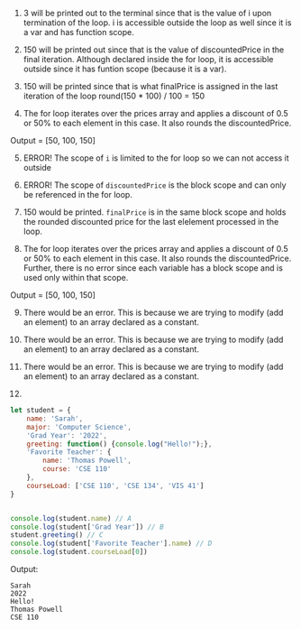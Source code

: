 1. 3 will be printed out to the terminal since that is the value of i upon termination of the loop. i is accessible outside the loop as well since it is a  var and has function scope.
   
2. 150 will be printed out since that is the value of discountedPrice in the final iteration. Although declared inside the for loop, it is accessible outside since it has funtion scope (because it is a var).

3. 150 will be printed since that is what finalPrice is assigned in the last iteration of the loop round(150 * 100) / 100 = 150

4. The for loop iterates over the prices array and applies a discount of 0.5 or 50% to each element in this case. It also rounds the discountedPrice.

Output = [50, 100, 150]

5. ERROR! The scope of `i` is limited to the for loop so we can not access it outside

6. ERROR! The scope of `discountedPrice` is the block scope and can only be referenced in the for loop.

7. 150 would be printed. `finalPrice` is in the same block scope and holds the rounded discounted price for the last elelement processed in the loop.

8.  The for loop iterates over the prices array and applies a discount of 0.5 or 50% to each element in this case. It also rounds the discountedPrice. Further, there is no error since each variable has a block scope and is used only within that scope.

Output = [50, 100, 150]

9. There would be an error. This is because we are trying to modify (add an element) to an array declared as a constant.

10. There would be an error. This is because we are trying to modify (add an element) to an array declared as a constant.

11. There would be an error. This is because we are trying to modify (add an element) to an array declared as a constant.

12.

```js
let student = {
    name: 'Sarah',
    major: 'Computer Science',
    'Grad Year': '2022',
    greeting: function() {console.log("Hello!");},
    'Favorite Teacher': {
        name: 'Thomas Powell',
        course: 'CSE 110'
    },
    courseLoad: ['CSE 110', 'CSE 134', 'VIS 41'] 
}


console.log(student.name) // A
console.log(student['Grad Year']) // B
student.greeting() // C
console.log(student['Favorite Teacher'].name) // D
console.log(student.courseLoad[0])
```

Output:
```
Sarah
2022
Hello!
Thomas Powell
CSE 110
```
